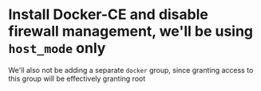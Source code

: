 # Install Docker-CE and disable firewall management, we'll be using `host_mode` only

We'll also not be adding a separate `docker` group, since granting access to this group will be effectively granting root

